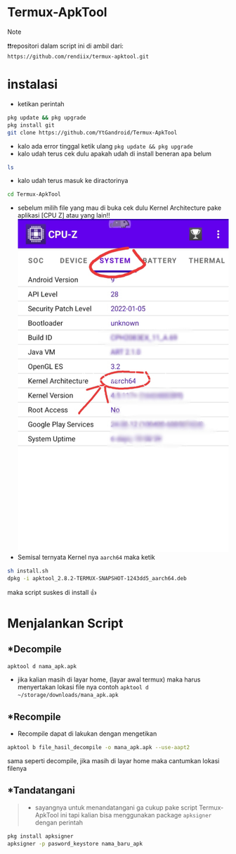 # Termux-ApkTool
> [!NOTE]
>❗❗repositori dalam script ini di ambil dari: ```https://github.com/rendiix/termux-apktool.git```
# instalasi
* ketikan perintah
```bash
pkg update && pkg upgrade
pkg install git
git clone https://github.com/YtGandroid/Termux-ApkTool
```

* kalo ada error tinggal ketik ulang `pkg update && pkg upgrade`
* kalo udah terus cek dulu apakah udah di install beneran apa belum
```bash
ls
```

+ kalo udah terus masuk ke diractorinya
```bash
cd Termux-ApkTool
```

+ sebelum milih file yang mau di buka cek dulu Kernel Architecture pake aplikasi [CPU Z] atau yang lain!!
![TERMUX APKTOOL](aa.jpg)
+ Semisal ternyata Kernel nya ```aarch64``` maka ketik 
```bash
sh install.sh
dpkg -i apktool_2.8.2-TERMUX-SNAPSHOT-1243dd5_aarch64.deb
```
maka script suskes di install :+1:
# Menjalankan Script
## *Decompile
```bash
apktool d nama_apk.apk
```
+ jika kalian masih di layar home, (layar awal termux) maka harus menyertakan lokasi file nya contoh ```apktool d ~/storage/downloads/mana_apk.apk```

## *Recompile
+ Recompile dapat di lakukan dengan mengetikan
```bash
apktool b file_hasil_decompile -o mana_apk.apk --use-aapt2
```
sama seperti decompile, jika masih di layar home maka cantumkan lokasi filenya

## *Tandatangani
> + sayangnya untuk menandatangani ga cukup pake script Termux-ApkTool ini tapi kalian bisa menggunakan package ```apksigner``` dengan perintah
```bash
pkg install apksigner
apksigner -p pasword_keystore nama_baru_apk
```
